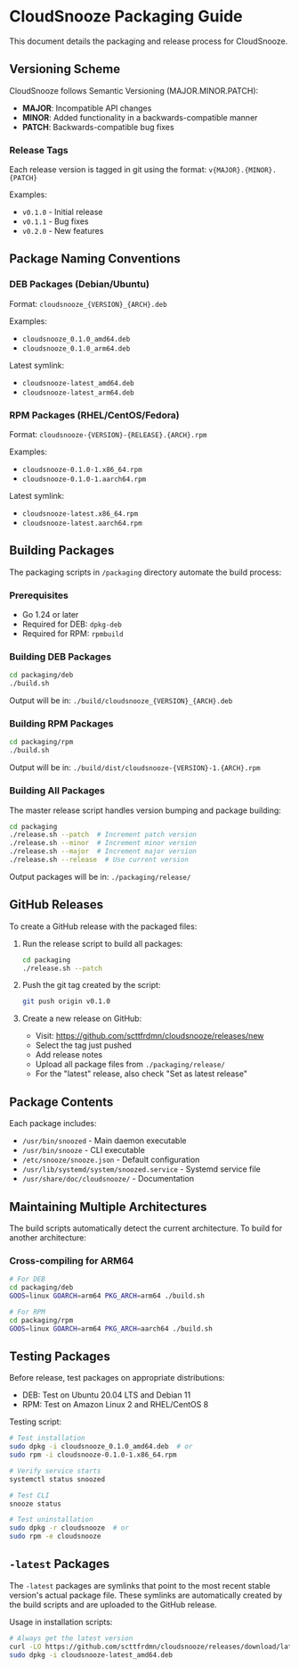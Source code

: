 <!--
Copyright 2025 Scott Friedman and CloudSnooze Contributors
SPDX-License-Identifier: Apache-2.0
-->

# CloudSnooze Packaging Guide

This document details the packaging and release process for CloudSnooze.

## Versioning Scheme

CloudSnooze follows Semantic Versioning (MAJOR.MINOR.PATCH):

- **MAJOR**: Incompatible API changes
- **MINOR**: Added functionality in a backwards-compatible manner
- **PATCH**: Backwards-compatible bug fixes

### Release Tags

Each release version is tagged in git using the format: `v{MAJOR}.{MINOR}.{PATCH}`

Examples:
- `v0.1.0` - Initial release
- `v0.1.1` - Bug fixes
- `v0.2.0` - New features

## Package Naming Conventions

### DEB Packages (Debian/Ubuntu)

Format: `cloudsnooze_{VERSION}_{ARCH}.deb`

Examples:
- `cloudsnooze_0.1.0_amd64.deb`
- `cloudsnooze_0.1.0_arm64.deb`

Latest symlink:
- `cloudsnooze-latest_amd64.deb`
- `cloudsnooze-latest_arm64.deb`

### RPM Packages (RHEL/CentOS/Fedora)

Format: `cloudsnooze-{VERSION}-{RELEASE}.{ARCH}.rpm`

Examples:
- `cloudsnooze-0.1.0-1.x86_64.rpm`
- `cloudsnooze-0.1.0-1.aarch64.rpm`

Latest symlink:
- `cloudsnooze-latest.x86_64.rpm`
- `cloudsnooze-latest.aarch64.rpm`

## Building Packages

The packaging scripts in `/packaging` directory automate the build process:

### Prerequisites

- Go 1.24 or later
- Required for DEB: `dpkg-deb`
- Required for RPM: `rpmbuild`

### Building DEB Packages

```bash
cd packaging/deb
./build.sh
```

Output will be in: `./build/cloudsnooze_{VERSION}_{ARCH}.deb`

### Building RPM Packages

```bash
cd packaging/rpm
./build.sh
```

Output will be in: `./build/dist/cloudsnooze-{VERSION}-1.{ARCH}.rpm`

### Building All Packages

The master release script handles version bumping and package building:

```bash
cd packaging
./release.sh --patch  # Increment patch version
./release.sh --minor  # Increment minor version
./release.sh --major  # Increment major version
./release.sh --release  # Use current version
```

Output packages will be in: `./packaging/release/`

## GitHub Releases

To create a GitHub release with the packaged files:

1. Run the release script to build all packages:
   ```bash
   cd packaging
   ./release.sh --patch
   ```

2. Push the git tag created by the script:
   ```bash
   git push origin v0.1.0
   ```

3. Create a new release on GitHub:
   - Visit: https://github.com/scttfrdmn/cloudsnooze/releases/new
   - Select the tag just pushed
   - Add release notes
   - Upload all package files from `./packaging/release/`
   - For the "latest" release, also check "Set as latest release"

## Package Contents

Each package includes:

- `/usr/bin/snoozed` - Main daemon executable
- `/usr/bin/snooze` - CLI executable
- `/etc/snooze/snooze.json` - Default configuration
- `/usr/lib/systemd/system/snoozed.service` - Systemd service file
- `/usr/share/doc/cloudsnooze/` - Documentation

## Maintaining Multiple Architectures

The build scripts automatically detect the current architecture. To build for another architecture:

### Cross-compiling for ARM64

```bash
# For DEB
cd packaging/deb
GOOS=linux GOARCH=arm64 PKG_ARCH=arm64 ./build.sh

# For RPM 
cd packaging/rpm
GOOS=linux GOARCH=arm64 PKG_ARCH=aarch64 ./build.sh
```

## Testing Packages

Before release, test packages on appropriate distributions:

- DEB: Test on Ubuntu 20.04 LTS and Debian 11
- RPM: Test on Amazon Linux 2 and RHEL/CentOS 8

Testing script:
```bash
# Test installation
sudo dpkg -i cloudsnooze_0.1.0_amd64.deb  # or
sudo rpm -i cloudsnooze-0.1.0-1.x86_64.rpm

# Verify service starts
systemctl status snoozed

# Test CLI
snooze status

# Test uninstallation
sudo dpkg -r cloudsnooze  # or
sudo rpm -e cloudsnooze
```

## `-latest` Packages

The `-latest` packages are symlinks that point to the most recent stable version's actual package file. These symlinks are automatically created by the build scripts and are uploaded to the GitHub release.

Usage in installation scripts:
```bash
# Always get the latest version
curl -LO https://github.com/scttfrdmn/cloudsnooze/releases/download/latest/cloudsnooze-latest_amd64.deb
sudo dpkg -i cloudsnooze-latest_amd64.deb
```
